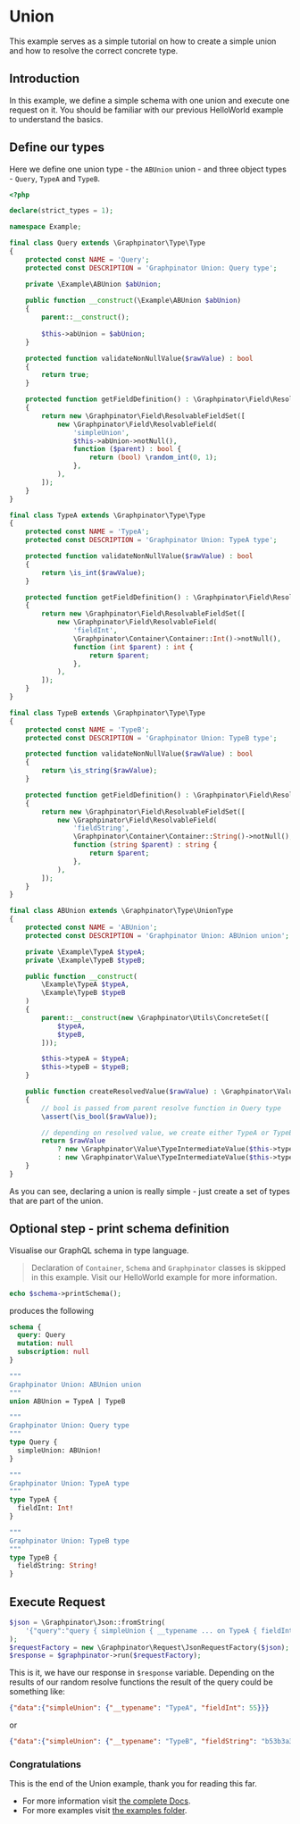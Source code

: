 # Union

This example serves as a simple tutorial on how to create a simple union and how to resolve the correct concrete type.

## Introduction

In this example, we define a simple schema with one union and execute one request on it.
You should be familiar with our previous HelloWorld example to understand the basics.

## Define our types

Here we define one union type - the `ABUnion` union - and three object types - `Query`, `TypeA` and `TypeB`.

```php
<?php

declare(strict_types = 1);

namespace Example;

final class Query extends \Graphpinator\Type\Type
{
    protected const NAME = 'Query';
    protected const DESCRIPTION = 'Graphpinator Union: Query type';

    private \Example\ABUnion $abUnion;
    
    public function __construct(\Example\ABUnion $abUnion) 
    {
        parent::__construct();
    
        $this->abUnion = $abUnion;
    }

    protected function validateNonNullValue($rawValue) : bool
    {
        return true;
    }

    protected function getFieldDefinition() : \Graphpinator\Field\ResolvableFieldSet
    {
        return new \Graphpinator\Field\ResolvableFieldSet([
            new \Graphpinator\Field\ResolvableField(
                'simpleUnion',
                $this->abUnion->notNull(),
                function ($parent) : bool {
                    return (bool) \random_int(0, 1);
                },
            ),
        ]);
    }
}

final class TypeA extends \Graphpinator\Type\Type
{
    protected const NAME = 'TypeA';
    protected const DESCRIPTION = 'Graphpinator Union: TypeA type';

    protected function validateNonNullValue($rawValue) : bool
    {
        return \is_int($rawValue);
    }

    protected function getFieldDefinition() : \Graphpinator\Field\ResolvableFieldSet
    {
        return new \Graphpinator\Field\ResolvableFieldSet([
            new \Graphpinator\Field\ResolvableField(
                'fieldInt',
                \Graphpinator\Container\Container::Int()->notNull(),
                function (int $parent) : int {
                    return $parent;
                },
            ),
        ]);
    }
}

final class TypeB extends \Graphpinator\Type\Type
{
    protected const NAME = 'TypeB';
    protected const DESCRIPTION = 'Graphpinator Union: TypeB type';

    protected function validateNonNullValue($rawValue) : bool
    {
        return \is_string($rawValue);
    }

    protected function getFieldDefinition() : \Graphpinator\Field\ResolvableFieldSet
    {
        return new \Graphpinator\Field\ResolvableFieldSet([
            new \Graphpinator\Field\ResolvableField(
                'fieldString',
                \Graphpinator\Container\Container::String()->notNull(),
                function (string $parent) : string {
                    return $parent;
                },
            ),
        ]);
    }
}

final class ABUnion extends \Graphpinator\Type\UnionType
{
    protected const NAME = 'ABUnion';
    protected const DESCRIPTION = 'Graphpinator Union: ABUnion union';

    private \Example\TypeA $typeA;
    private \Example\TypeB $typeB;

    public function __construct(
        \Example\TypeA $typeA,
        \Example\TypeB $typeB
    )
    {
        parent::__construct(new \Graphpinator\Utils\ConcreteSet([
            $typeA,
            $typeB,
        ]));

        $this->typeA = $typeA;
        $this->typeB = $typeB;
    }

    public function createResolvedValue($rawValue) : \Graphpinator\Value\TypeIntermediateValue
    {
        // bool is passed from parent resolve function in Query type
        \assert(\is_bool($rawValue));

        // depending on resolved value, we create either TypeA or TypeB
        return $rawValue
            ? new \Graphpinator\Value\TypeIntermediateValue($this->typeA, \random_int(0, 100))
            : new \Graphpinator\Value\TypeIntermediateValue($this->typeB, \md5(\random_int(0, 100)));
    }
}
```

As you can see, declaring a union is really simple - just create a set of types that are part of the union.

## Optional step - print schema definition

Visualise our GraphQL schema in type language.

> Declaration of `Container`, `Schema` and `Graphpinator` classes is skipped in this example. Visit our HelloWorld example for more information.

```php
echo $schema->printSchema();
```

produces the following

```graphql
schema {
  query: Query
  mutation: null
  subscription: null
}

"""
Graphpinator Union: ABUnion union
"""
union ABUnion = TypeA | TypeB

"""
Graphpinator Union: Query type
"""
type Query {
  simpleUnion: ABUnion!
}

"""
Graphpinator Union: TypeA type
"""
type TypeA {
  fieldInt: Int!
}

"""
Graphpinator Union: TypeB type
"""
type TypeB {
  fieldString: String!
}
```

## Execute Request

```php
$json = \Graphpinator\Json::fromString(
    '{"query":"query { simpleUnion { __typename ... on TypeA { fieldInt } ... on TypeB { fieldString } } }"}'
);
$requestFactory = new \Graphpinator\Request\JsonRequestFactory($json);
$response = $graphpinator->run($requestFactory);
```

This is it, we have our response in `$response` variable. Depending on the results of our random resolve functions the result of the query could be something like:

```json
{"data":{"simpleUnion": {"__typename": "TypeA", "fieldInt": 55}}}
```

or

```json
{"data":{"simpleUnion": {"__typename": "TypeB", "fieldString": "b53b3a3d6ab90ce0268229151c9bde11"}}}
```

### Congratulations

This is the end of the Union example, thank you for reading this far.
 
- For more information visit [the complete Docs](https://github.com/infinityloop-dev/graphpinator/blob/master/docs/README.md).
- For more examples visit [the examples folder](https://github.com/infinityloop-dev/graphpinator/blob/master/docs/examples).
